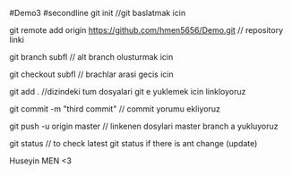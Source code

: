 #Demo3
#secondline
git init  //git baslatmak icin

git remote add origin https://github.com/hmen5656/Demo.git // repository linki

git branch subfl // alt branch olusturmak icin

git checkout subfl // brachlar arasi gecis icin

git add . //dizindeki tum dosyalari git e yuklemek icin linkloyoruz

git commit -m "third commit" // commit yorumu ekliyoruz

git push -u origin master  // linkenen dosylari master branch a yukluyoruz

git status // to check latest git status if there is ant change (update)

Huseyin MEN <3
